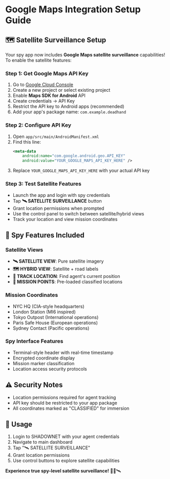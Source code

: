 # Google Maps Integration Setup Guide

## 🗺️ **Satellite Surveillance Setup**

Your spy app now includes **Google Maps satellite surveillance** capabilities! To enable the satellite features:

### **Step 1: Get Google Maps API Key**
1. Go to [Google Cloud Console](https://console.cloud.google.com/)
2. Create a new project or select existing project
3. Enable **Maps SDK for Android** API
4. Create credentials → API Key
5. Restrict the API key to Android apps (recommended)
6. Add your app's package name: `com.example.deadhand`

### **Step 2: Configure API Key**
1. Open `app/src/main/AndroidManifest.xml`
2. Find this line:
   ```xml
   <meta-data
       android:name="com.google.android.geo.API_KEY"
       android:value="YOUR_GOOGLE_MAPS_API_KEY_HERE" />
   ```
3. Replace `YOUR_GOOGLE_MAPS_API_KEY_HERE` with your actual API key

### **Step 3: Test Satellite Features**
- Launch the app and login with spy credentials
- Tap **🛰 SATELLITE SURVEILLANCE** button
- Grant location permissions when prompted
- Use the control panel to switch between satellite/hybrid views
- Track your location and view mission coordinates

## 🎯 **Spy Features Included**

### **Satellite Views**
- **🛰 SATELLITE VIEW**: Pure satellite imagery
- **🗺 HYBRID VIEW**: Satellite + road labels
- **📍 TRACK LOCATION**: Find agent's current position
- **🎯 MISSION POINTS**: Pre-loaded classified locations

### **Mission Coordinates**
- NYC HQ (CIA-style headquarters)
- London Station (MI6 inspired)
- Tokyo Outpost (International operations)
- Paris Safe House (European operations)
- Sydney Contact (Pacific operations)

### **Spy Interface Features**
- Terminal-style header with real-time timestamp
- Encrypted coordinate display
- Mission marker classification
- Location access security protocols

## ⚠️ **Security Notes**
- Location permissions required for agent tracking
- API key should be restricted to your app package
- All coordinates marked as "CLASSIFIED" for immersion

## 📱 **Usage**
1. Login to SHADOWNET with your agent credentials
2. Navigate to main dashboard
3. Tap "🛰 SATELLITE SURVEILLANCE" 
4. Grant location permissions
5. Use control buttons to explore satellite capabilities

**Experience true spy-level satellite surveillance!** 🕵️‍♂️🛰️
